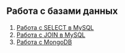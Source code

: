 ## Работа с базами данных
1. [Работа с SELECT в MySQL](https://docs.google.com/spreadsheets/d/12oQOANIiheIwuNhD4HPG45qPeQHbm-HqSY82C8HR34s/edit?usp=sharing)
2. [Работа с JOIN в MySQL](https://docs.google.com/spreadsheets/d/1ncdJRI1NVVxMTerJCKYbji2rf0ll2vOXHVh0RBFY8UE/edit?usp=sharing)
3. [Работа с MongoDB](https://docs.google.com/spreadsheets/d/1w7DKY13pafoRWpiWymd8W2iisY6F8DPESa_gNRhDjUA/edit?usp=sharing)
